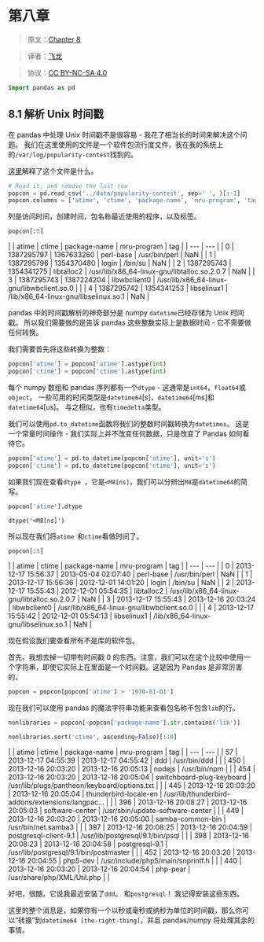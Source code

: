 # 第八章

> 原文：[Chapter 8](http://nbviewer.jupyter.org/github/jvns/pandas-cookbook/blob/master/cookbook/Chapter%208%20-%20How%20to%20deal%20with%20timestamps.ipynb)

> 译者：[飞龙](https://github.com/wizardforcel)

> 协议：[CC BY-NC-SA 4.0](http://creativecommons.org/licenses/by-nc-sa/4.0/)

```py
import pandas as pd
```

## 8.1 解析 Unix 时间戳

在 pandas 中处理 Unix 时间戳不是很容易 - 我花了相当长的时间来解决这个问题。 我们在这里使用的文件是一个软件包流行度文件，我在我的系统上的`/var/log/popularity-contest`找到的。

[这里](http://popcon.ubuntu.com/README)解释了这个文件是什么。


```py
# Read it, and remove the last row
popcon = pd.read_csv('../data/popularity-contest', sep=' ', )[:-1]
popcon.columns = ['atime', 'ctime', 'package-name', 'mru-program', 'tag']
```

列是访问时间，创建时间，包名称最近使用的程序，以及标签。

```py
popcon[:5]
```


| | atime | ctime | package-name | mru-program | tag |
| --- | --- |
| 0 | 1387295797 | 1367633260 | perl-base | /usr/bin/perl | NaN |
| 1 | 1387295796 | 1354370480 | login | /bin/su | NaN |
| 2 | 1387295743 | 1354341275 | libtalloc2 | /usr/lib/x86_64-linux-gnu/libtalloc.so.2.0.7 | NaN |
| 3 | 1387295743 | 1387224204 | libwbclient0 | /usr/lib/x86_64-linux-gnu/libwbclient.so.0 | <RECENT-CTIME> |
| 4 | 1387295742 | 1354341253 | libselinux1 | /lib/x86_64-linux-gnu/libselinux.so.1 | NaN |

pandas 中的时间戳解析的神奇部分是 numpy `datetime`已经存储为 Unix 时间戳。 所以我们需要做的是告诉 pandas 这些整数实际上是数据时间 - 它不需要做任何转换。

我们需要首先将这些转换为整数：

```py
popcon['atime'] = popcon['atime'].astype(int)
popcon['ctime'] = popcon['ctime'].astype(int)
```

每个 numpy 数组和 pandas 序列都有一个`dtype` - 这通常是`int64`，`float64`或`object`。 一些可用的时间类型是`datetime64`[s]，`datetime64`[ms]和`datetime64`[us]。 与之相似，也有`timedelta`类型。

我们可以使用`pd.to_datetime`函数将我们的整数时间戳转换为`datetimes`。 这是一个常量时间操作 - 我们实际上并不改变任何数据，只是改变了 Pandas 如何看待它。

```py
popcon['atime'] = pd.to_datetime(popcon['atime'], unit='s')
popcon['ctime'] = pd.to_datetime(popcon['ctime'], unit='s')
```

如果我们现在查看`dtype `，它是`<M8[ns]`，我们可以分辨出`M8`是`datetime64`的简写。

```py
popcon['atime'].dtype
```

```
dtype('<M8[ns]')
```

所以现在我们将`atime `和`ctime`看做时间了。

```py
popcon[:5]
```


| | atime | ctime | package-name | mru-program | tag |
| --- | --- |
| 0 | 2013-12-17 15:56:37 | 2013-05-04 02:07:40 | perl-base | /usr/bin/perl | NaN |
| 1 | 2013-12-17 15:56:36 | 2012-12-01 14:01:20 | login | /bin/su | NaN |
| 2 | 2013-12-17 15:55:43 | 2012-12-01 05:54:35 | libtalloc2 | /usr/lib/x86_64-linux-gnu/libtalloc.so.2.0.7 | NaN |
| 3 | 2013-12-17 15:55:43 | 2013-12-16 20:03:24 | libwbclient0 | /usr/lib/x86_64-linux-gnu/libwbclient.so.0 | <RECENT-CTIME> |
| 4 | 2013-12-17 15:55:42 | 2012-12-01 05:54:13 | libselinux1 | /lib/x86_64-linux-gnu/libselinux.so.1 | NaN |

现在假设我们要查看所有不是库的软件包。

首先，我想去掉一切带有时间戳 0 的东西。注意，我们可以在这个比较中使用一个字符串，即使它实际上在里面是一个时间戳。这是因为 Pandas 是非常厉害的。

```py
popcon = popcon[popcon['atime'] > '1970-01-01']
```

现在我们可以使用 pandas 的魔法字符串功能来查看包名称不包含`lib`的行。

```py
nonlibraries = popcon[~popcon['package-name'].str.contains('lib')]
```

```py
nonlibraries.sort('ctime', ascending=False)[:10]
```

|  | atime | ctime | package-name | mru-program | tag |
| --- | --- |
| 57 | 2013-12-17 04:55:39 | 2013-12-17 04:55:42 | ddd | /usr/bin/ddd | <RECENT-CTIME> |
| 450 | 2013-12-16 20:03:20 | 2013-12-16 20:05:13 | nodejs | /usr/bin/npm | <RECENT-CTIME> |
| 454 | 2013-12-16 20:03:20 | 2013-12-16 20:05:04 | switchboard-plug-keyboard | /usr/lib/plugs/pantheon/keyboard/options.txt | <RECENT-CTIME> |
| 445 | 2013-12-16 20:03:20 | 2013-12-16 20:05:04 | thunderbird-locale-en | /usr/lib/thunderbird-addons/extensions/langpac... | <RECENT-CTIME> |
| 396 | 2013-12-16 20:08:27 | 2013-12-16 20:05:03 | software-center | /usr/sbin/update-software-center | <RECENT-CTIME> |
| 449 | 2013-12-16 20:03:20 | 2013-12-16 20:05:00 | samba-common-bin | /usr/bin/net.samba3 | <RECENT-CTIME> |
| 397 | 2013-12-16 20:08:25 | 2013-12-16 20:04:59 | postgresql-client-9.1 | /usr/lib/postgresql/9.1/bin/psql | <RECENT-CTIME> |
| 398 | 2013-12-16 20:08:23 | 2013-12-16 20:04:58 | postgresql-9.1 | /usr/lib/postgresql/9.1/bin/postmaster | <RECENT-CTIME> |
| 452 | 2013-12-16 20:03:20 | 2013-12-16 20:04:55 | php5-dev | /usr/include/php5/main/snprintf.h | <RECENT-CTIME> |
| 440 | 2013-12-16 20:03:20 | 2013-12-16 20:04:54 | php-pear | /usr/share/php/XML/Util.php | <RECENT-CTIME> |

好吧，很酷，它说我最近安装了`ddd`。 和`postgresql`！ 我记得安装这些东西。 

这里的整个消息是，如果你有一个以秒或毫秒或纳秒为单位的时间戳，那么你可以“转换”到`datetime64 [the-right-thing]`，并且 pandas/numpy 将处理其余的事情。
